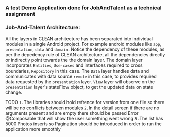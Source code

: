 ### A test Demo Application done for JobAndTalent as a technical assignment 

### Job-And-Talent Architecture:


All the layers in CLEAN architecture has been separated into individual modules in a single Android project. For example android modules like `app`, `presentation`, `data` and `domain`. Notice the dependency of these modules, as per the depedency rule of CLEAN architecture, all the dependencies directly or indirectly point towards the the domain layer. The domain layer incorporates `Entities`, `Use-cases` and interfaces required to cross boundaries, `Repository` in this case. The `Data` layer handles data and communicates with data source `remote` in this case, to provides required data requested by the `presentation` layer. `View` layer will observe on the `presentation` layer's stateFlow object, to get the updated data on state change.

TODO 
`1.`The libraries should hold refrence for version from one file so there will be no conflicts between modules
`2.`In the detail screen if there are no arguments present and are empty there should be passed Error @Composable that will show the user something went wrong
`3.`The list has 5000 Photos inserts so Pagination should be introduced in order to run the application more smoothly
